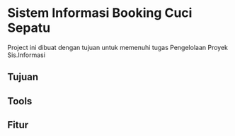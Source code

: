 <h1>Sistem Informasi Booking Cuci Sepatu</h1>
Project ini dibuat dengan tujuan untuk memenuhi tugas Pengelolaan Proyek Sis.Informasi 

<h2>Tujuan</h2>

<h2>Tools</h2>

<h2>Fitur</h2>
